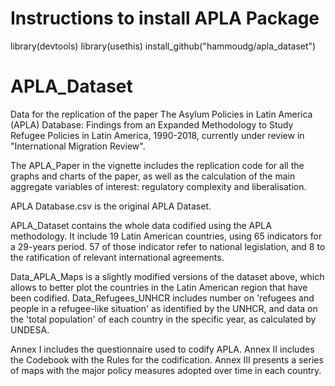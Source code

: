 # Instructions to install APLA Package

library(devtools)
library(usethis)
install_github("hammoudg/apla_dataset")

# APLA_Dataset

Data for the replication of the paper The Asylum Policies in Latin America (APLA) Database: Findings from an Expanded Methodology to Study Refugee Policies in Latin America, 1990-2018, currently under review in "International Migration Review".

The APLA_Paper in the vignette includes the replication code for all the graphs and charts of the paper, as well as the calculation of the main aggregate variables of interest: regulatory complexity and liberalisation. 


APLA Database.csv is the original APLA Dataset.  

APLA_Dataset contains the whole data codified using the APLA methodology. It include 19 Latin American countries, using 65 indicators for a 29-years period. 57 of those indicator refer to national legislation, and 8 to the ratification of relevant international agreements. 

Data_APLA_Maps is a slightly modified versions of the dataset above, which allows to better plot the countries in the Latin American region that have been codified. 
Data_Refugees_UNHCR includes number on 'refugees and people in a refugee-like situation' as identified by the UNHCR, and data on the 'total population' of each country in the specific year, as calculated by UNDESA.

Annex I includes the questionnaire used to codify APLA. 
Annex II includes the Codebook with the Rules for the codification. 
Annex III presents a series of maps with the major policy measures adopted over time in each country. 


